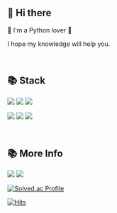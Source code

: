 <!-- 배너 -->
<!-- capsule-render -->

<!-- 움직이는 기술스택 아이콘 -->
<!-- techstack-generator -->


## 👋 Hi there
🐍 I'm a Python lover 🐍

I hope my knowledge will help you.

<!-- <img src="https://media.tenor.com/8Mt2eEPPSg4AAAAC/happy-birthday-dance.gif" width="200px"> -->
<br>


## 📚 Stack
<!--  <이미지 로고> -->
<img src="https://img.shields.io/badge/python-3776AB?style=for-the-badge&logo=python&logoColor=white"> <img src="https://img.shields.io/badge/django-092E20?style=for-the-badge&logo=django&logoColor=white"> <img src="https://img.shields.io/badge/drf-092E20?style=for-the-badge&logo=django&logoColor=white">

<img src="https://img.shields.io/badge/docker-2496ED?style=for-the-badge&logo=docker&logoColor=white"> <img src="https://img.shields.io/badge/javascript-F7DF1E?style=for-the-badge&logo=javascript&logoColor=white"> <img src="https://img.shields.io/badge/ajax-0769AD?style=for-the-badge&logo=jquery&logoColor=white">

<br>

## 📚 More Info
<a href="https://kimgyeongmin-kr.github.io/"><img src="https://img.shields.io/badge/blog-181717?style=for-the-badge&logo=github&logoColor=white"></a>  <a href="https://www.instagram.com/gaeng_man/"><img src="https://img.shields.io/badge/gaeng_man-E4405F?style=for-the-badge&logo=instagram&logoColor=white"></a>

[![Solved.ac Profile](http://mazassumnida.wtf/api/generate_badge?boj=gyeongmin951)](https://solved.ac/gyeongmin951)
<br>

[![Hits](https://hits.seeyoufarm.com/api/count/incr/badge.svg?url=https%3A%2F%2Fgithub.com%2FKimGyeongMin-KR%2FKimGyeongMin-KR&count_bg=%23278858&title_bg=%23348DC4&icon=python.svg&icon_color=%23E7E7E7&title=Welcome&edge_flat=false)](https://hits.seeyoufarm.com)

<!-- ## 🎨 Stats

<img src="https://github-readme-stats.vercel.app/api?username=KimGyeongMin-KR&theme=radical&show_icons=true&count_private=true&include_all_commits=true">
 -->
  
